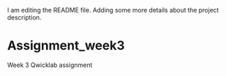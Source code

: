I am editing the README file. Adding some more details about the project description.

# Assignment_week3
Week 3 Qwicklab assignment

